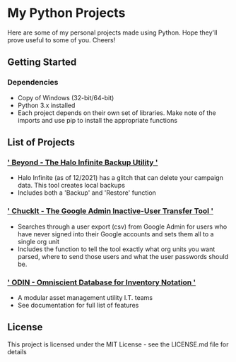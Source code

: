 # My Python Projects

Here are some of my personal projects made using Python. Hope they'll prove useful to some of you. Cheers!

## Getting Started

### Dependencies

* Copy of Windows (32-bit/64-bit)
* Python 3.x installed
* Each project depends on their own set of libraries. Make note of the imports and use pip to install the appropriate functions

## List of Projects

### <a href="https://github.com/need4swede/Python/tree/main/Halo%20Backup%20Utility">' Beyond - The Halo Infinite Backup Utility '</a>

* Halo Infinite (as of 12/2021) has a glitch that can delete your campaign data. This tool creates local backups
* Includes both a 'Backup' and 'Restore' function

### <a href="https://github.com/need4swede/Python/tree/main/Google%20Admin/ChuckIt%20-%20Transfer%20Tool">' ChuckIt - The Google Admin Inactive-User Transfer Tool '</a>

* Searches through a user export (csv) from Google Admin for users who have never signed into their Google accounts and sets them all to a single org unit
* Includes the function to tell the tool exactly what org units you want parsed, where to send those users and what the user passwords should be.

### <a href="https://need4swede.github.io/Python/ODIN/doc/index.html">' ODIN - Omniscient Database for Inventory Notation '</a>

* A modular asset management utility I.T. teams
* See documentation for full list of features

## License

This project is licensed under the MIT License - see the LICENSE.md file for details
